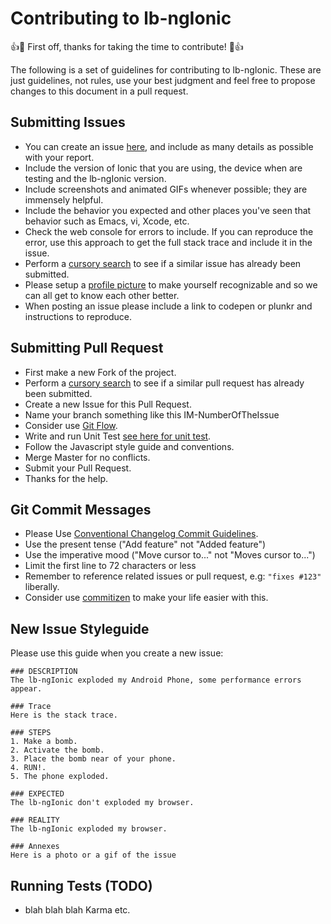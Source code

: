 # Contributing to lb-ngIonic

:+1::tada: First off, thanks for taking the time to contribute! :tada::+1:

The following is a set of guidelines for contributing to lb-ngIonic.
These are just guidelines, not rules, use your best judgment and feel free to
propose changes to this document in a pull request.

## Submitting Issues

* You can create an issue [here](https://github.com/denzelwamburu/lb-ngIonic/issues/new),
  and include as many details as possible with your report.
* Include the version of Ionic that you are using, the device when are testing and the lb-ngIonic version.
* Include screenshots and animated GIFs whenever possible; they are immensely
  helpful.
* Include the behavior you expected and other places you've seen that behavior
  such as Emacs, vi, Xcode, etc.
* Check the web console for errors to include. If you can reproduce the error, use this approach to get the
  full stack trace and include it in the issue.
* Perform a [cursory search](https://github.com/denzelwamburu/lb-ngIonic/issues?utf8=%E2%9C%93&q=is%3Aissue+is%3Aopen+)
  to see if a similar issue has already been submitted.
* Please setup a [profile picture](https://help.github.com/articles/how-do-i-set-up-my-profile-picture)
  to make yourself recognizable and so we can all get to know each other better.
* When posting an issue please include a link to codepen or plunkr and instructions to reproduce.

## Submitting Pull Request

* First make a new Fork of the project.
* Perform a [cursory search](https://github.com/denzelwamburu/lb-ngIonic/pulls?utf8=%E2%9C%93&q=is%3Apr+is%3Aopen+)
to see if a similar pull request has already been submitted.
* Create a new Issue for this Pull Request.
* Name your branch something like this IM-NumberOfTheIssue
* Consider use [Git Flow](http://nvie.com/posts/a-successful-git-branching-model/).
* Write and run Unit Test [see here for unit test](#running-tests-(TODO)).
* Follow the Javascript style guide and conventions.
* Merge Master for no conflicts.
* Submit your Pull Request.
* Thanks for the help.

## Git Commit Messages

* Please Use [Conventional Changelog Commit Guidelines](https://github.com/ajoslin/conventional-changelog/).
* Use the present tense ("Add feature" not "Added feature")
* Use the imperative mood ("Move cursor to..." not "Moves cursor to...")
* Limit the first line to 72 characters or less
* Remember to reference related issues or pull request, e.g: `"fixes #123"` liberally.
* Consider use [commitizen](https://github.com/commitizen/cz-cli) to make your life easier with this.



## New Issue Styleguide

Please use this guide when you create a new issue:

```
### DESCRIPTION
The lb-ngIonic exploded my Android Phone, some performance errors appear.

### Trace
Here is the stack trace.

### STEPS
1. Make a bomb.
2. Activate the bomb.
3. Place the bomb near of your phone.
4. RUN!.
5. The phone exploded.

### EXPECTED
The lb-ngIonic don't exploded my browser.

### REALITY
The lb-ngIonic exploded my browser.

### Annexes
Here is a photo or a gif of the issue
```

## Running Tests (TODO)
<!-- TODO: Tests Documentation -->
- blah blah blah Karma etc.
